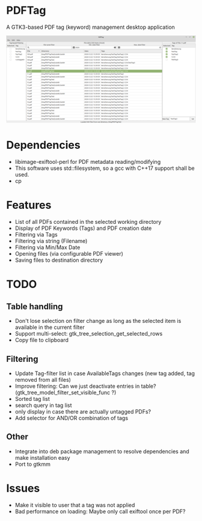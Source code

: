 # PDFTag
A GTK3-based PDF tag (keyword) management desktop application

![](res/Screenshot.png)

# Dependencies
* libimage-exiftool-perl for PDF metadata reading/modifying
* This software uses std::filesystem, so a gcc with C++17 support shall be used.
* cp

# Features
* List of all PDFs contained in the selected working directory
* Display of PDF Keywords (Tags) and PDF creation date
* Filtering via Tags
* Filtering via string (Filename)
* Filtering via Min/Max Date
* Opening files (via configurable PDF viewer)
* Saving files to destination directory

# TODO
## Table handling
* Don't lose selection on filter change as long as the selected item is available in the current filter
* Support multi-select: gtk_tree_selection_get_selected_rows
* Copy file to clipboard

## Filtering
* Update Tag-filter list in case AvailableTags changes (new tag added, tag removed from all files)
* Improve filtering: Can we just deactivate entries in table? (gtk_tree_model_filter_set_visible_func ?)
* Sorted tag list
* search query in tag list
* only display <untagged> in case there are actually untagged PDFs?
* Add selector for AND/OR combination of tags

## Other
* Integrate into deb package management to resolve dependencies and make installation easy
* Port to gtkmm


# Issues
* Make it visible to user that a tag was not applied
* Bad performance on loading: Maybe only call exiftool once per PDF?
